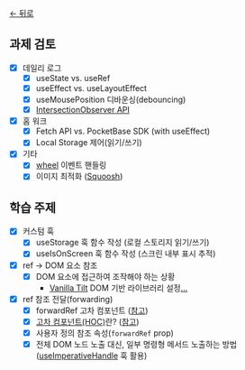 [← 뒤로](../README.md)

## 과제 검토

- [x] 데일리 로그
  - [x] useState vs. useRef
  - [x] useEffect vs. useLayoutEffect
  - [x] useMousePosition 디바운싱(debouncing)
  - [x] [IntersectionObserver API](https://developer.mozilla.org/ko/docs/Web/API/IntersectionObserver)
- [x] 홈 워크
  - [x] Fetch API vs. PocketBase SDK (with useEffect)
  - [x] Local Storage 제어(읽기/쓰기)
- [x] 기타
  - [x] [wheel](https://developer.mozilla.org/en-US/docs/Web/API/Element/wheel_event) 이벤트 핸들링
  - [x] 이미지 최적화 ([Squoosh](https://squoosh.app/))

## 학습 주제

- [x] 커스텀 훅
  - [x] useStorage 훅 함수 작성 (로컬 스토리지 읽기/쓰기)
  - [x] useIsOnScreen 훅 함수 작성 (스크린 내부 표시 추적)
- [x] ref → DOM 요소 참조
  - [x] DOM 요소에 접근하여 조작해야 하는 상황 
    - [Vanilla Tilt](https://micku7zu.github.io/vanilla-tilt.js/) DOM 기반 라이브러리 설정[.](https://www.npmjs.com/package/react-tilt)[..](https://www.npmjs.com/package/react-parallax-tilt)
- [x] ref 참조 전달(forwarding)
  - [x] forwardRef 고차 컴포넌트 ([참고](https://react.dev/reference/react/forwardRef))
  - [x] [고차 컴포넌트(HOC)](https://ko.legacy.reactjs.org/docs/higher-order-components.html#gatsby-focus-wrapper)란? ([참고](https://euid.notion.site/HOC-5f9d30c19d3f40b89b28c31e429cb5d6?pvs=4))
  - [x] 사용자 정의 참조 속성(`forwardRef` prop)
  - [x] 전체 DOM 노드 노출 대신, 일부 명령형 메서드 노출하는 방법 ([useImperativeHandle](https://react.dev/reference/react/useImperativeHandle) 훅 활용)

